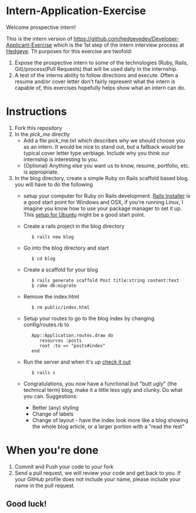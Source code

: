Intern-Application-Exercise
===========================

Welcome prospective intern!

This is the intern version of https://github.com/hedgeyedev/Developer-Applicant-Exercise which is the 1st step of the intern interview process at [Hedgeye](http://www2.hedgeye.com).  Th purposes for this exercise are twofold:

1. Expose the prospective intern to some of the technologies (Ruby, Rails, Git)/process(Pull Requests) that will be used daily in the internship.
2. A test of the interns ability to follow directions and execute.  Often a resume and/or cover letter don't fairly represent what the intern is capable of, this exercises hopefully helps show what an intern can do.

# Instructions

1. Fork this repository
2. In the *pick_me* directly
   * Add a file pick_me.txt which describes why we should choose you as an intern.  It would be nice to stand out, but a fallback would be typical cover letter type verbiage.  Include why you think our internship is interesting to you.
   * (Optional) Anything else you want us to know, resume, portfolio, etc. is appropriate. 
3. In the blog directory, create a simple Ruby on Rails scaffold based blog.  you will have to do the following
   * setup your computer for Ruby on Rails development.  [Rails Installer](http://railsinstaller.org/) is a good start point for Windows and OSX, if you're running Linux, I imagine you know how to use your package manager to set it up.  This [setup for Ubuntu](http://coding.smashingmagazine.com/2011/06/21/set-up-an-ubuntu-local-development-machine-for-ruby-on-rails/) might be a good start point.
   * Create a rails project in the blog directory

            $ rails new blog

   * Go into the blog directory and start

            $ cd blog

   * Create a scaffold for your blog

            $ rails generate scaffold Post title:string content:text
            $ rake db:migrate

        
   * Remove the index.html
   
            $ rm public/index.html
       
   * Setup your routes to go to the blog index by changing config/routes.rb to 
   
            App::Application.routes.draw do
               resources :posts
               root :to => "posts#index"
            end
       
   * Run the server and when it's up [check it out](http://localhost:3000)
   
            $ rails s
       
   * Congratulations, you now have a functional but "butt ugly" (the technical term) blog, make it a little less ugly and clunky. Do what you can. Suggestions:
       - Better (any) styling
       - Change of labels
       - Change of layout - have the index look more like a blog showing the whole blog article, or a larger portion with a "read the rest"

# When you're done

1. Commit and Push your code to your fork
2. Send a pull request, we will review your code and get back to you.  If your GitHub profile does not include your name, please include your name in the pull request.


Good luck!
---------
 

